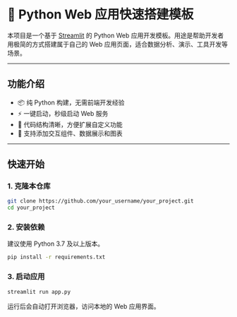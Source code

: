 # 🚀 Python Web 应用快速搭建模板

本项目是一个基于 [Streamlit](https://streamlit.io/) 的 Python Web 应用开发模板。用途是帮助开发者用极简的方式搭建属于自己的 Web 应用页面，适合数据分析、演示、工具开发等场景。

---

## 功能介绍

- 📦 纯 Python 构建，无需前端开发经验
- ⚡ 一键启动，秒级启动 Web 服务
- 📝 代码结构清晰，方便扩展自定义功能
- 🎨 支持添加交互组件、数据展示和图表

---

## 快速开始

### 1. 克隆本仓库

```bash
git clone https://github.com/your_username/your_project.git
cd your_project
```

### 2. 安装依赖
建议使用 Python 3.7 及以上版本。

```bash
pip install -r requirements.txt
```

### 3. 启动应用

```bash
streamlit run app.py
```

运行后会自动打开浏览器，访问本地的 Web 应用界面。



